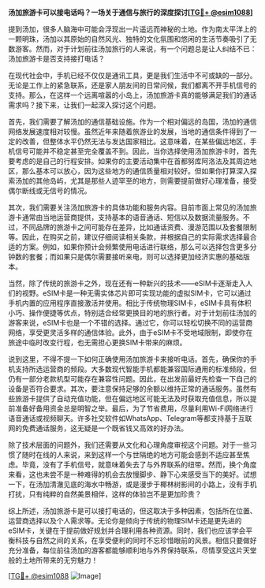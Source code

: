 **汤加旅游卡可以接电话吗？一场关于通信与旅行的深度探讨[[TG💪+ @esim1088](https://t.me/s/esim1088)]**

提到汤加，很多人脑海中可能会浮现出一片遥远而神秘的土地。作为南太平洋上的一颗明珠，汤加以其原始的自然风光、独特的文化氛围和悠闲的生活节奏吸引了无数游客。然而，对于计划前往汤加旅行的人来说，有一个问题总是让人纠结不已：汤加旅游卡是否支持接打电话？

在现代社会中，手机已经不仅仅是通讯工具，更是我们生活中不可或缺的一部分。无论是工作上的紧急联系，还是家人朋友间的日常问候，我们都离不开手机信号的支持。那么，在这样一个远离喧嚣的小岛上，汤加旅游卡真的能够满足我们的通话需求吗？接下来，让我们一起深入探讨这个问题。

首先，我们需要了解汤加的通信基础设施。作为一个相对偏远的岛国，汤加的通信网络发展速度相对较慢。虽然近年来随着旅游业的发展，当地的通信条件得到了一定的改善，但整体水平仍然无法与发达国家相比。这意味着，在某些偏远地区，手机信号可能并不稳定甚至完全覆盖不到。因此，当你选择使用汤加旅游卡时，首先要考虑的是自己的行程安排。如果你的主要活动集中在首都努库阿洛法及其周边地区，那么基本可以放心，因为这些地方的通信质量相对较好。但如果你打算深入探索汤加的其他岛屿，尤其是那些人迹罕至的地方，则需要提前做好心理准备，接受偶尔断线或无信号的情况。

其次，我们需要关注汤加旅游卡的具体功能和服务内容。目前市面上常见的汤加旅游卡通常由当地运营商提供，支持基本的语音通话、短信以及数据流量服务。不过，不同品牌的旅游卡之间可能存在差异，比如通话资费、漫游范围以及套餐限制等。因此，在购买之前，建议仔细阅读相关条款，并根据自己的实际需求选择最合适的方案。例如，如果你预计会频繁使用电话进行联络，那么可以选择包含更多分钟数的套餐；而如果只是偶尔需要接听来电，则可以选择更加经济实惠的基础版本。

当然，除了传统的旅游卡之外，现在还有一种新兴的技术——eSIM卡逐渐走入人们的视野。eSIM卡是一种无需实体芯片即可实现功能的虚拟SIM卡，它可以通过手机内置的应用程序直接激活并使用。相比于传统物理SIM卡，eSIM卡具有体积小巧、操作便捷等优点，特别适合经常更换目的地的旅行者。对于计划前往汤加的游客来说，eSIM卡也是一个不错的选择。通过它，你可以轻松切换不同的运营商网络，享受更灵活多样的通信体验。此外，由于eSIM卡不受地域限制，即使你在旅途中临时改变行程，也无需担心更换SIM卡带来的麻烦。

说到这里，不得不提一下如何正确使用汤加旅游卡来接听电话。首先，确保你的手机支持所选运营商的频段。大多数现代智能手机都能兼容国际通用的标准频段，但仍有一部分老款机型可能存在兼容性问题。因此，在出发前最好先检查一下自己的设备是否符合要求。其次，要注意保持足够的余额以维持正常的通话服务。虽然有些旅游卡提供了自动充值功能，但在偏远地区可能无法及时获取充值信息，所以提前准备好备用资金总是明智之举。最后，为了节省费用，尽量利用Wi-Fi网络进行语音通话或视频聊天。许多社交软件如WhatsApp、Telegram等都支持基于互联网的免费通话服务，这无疑是一个既省钱又高效的好办法。

除了技术层面的问题外，我们还需要从文化和心理角度审视这个问题。对于一些习惯了随时在线的人来说，来到这样一个与世隔绝的地方可能会感到不适应甚至焦虑。毕竟，没有了手机信号，就意味着失去了与外界联系的纽带。然而，换个角度来看，这也未尝不是一种难得的机会去放慢脚步、静下心来感受当下的美好。试想一下，在汤加清澈见底的海水中畅游，或是漫步于椰林树影间的小路上，没有手机打扰，只有纯粹的自然美景相伴，这样的体验岂不是更加珍贵？

综上所述，汤加旅游卡是可以接打电话的，但这取决于多种因素，包括所在位置、运营商选择以及个人需求等。无论你是倾向于传统的物理SIM卡还是更先进的eSIM卡，关键在于提前做好规划并合理利用各种资源。同时，我们也应该学会平衡科技与自然之间的关系，在享受便利的同时不忘珍惜眼前的风景。相信只要做好充分准备，每位前往汤加的游客都能够顺利地与外界保持联系，尽情享受这片天堂般的土地所带来的无穷魅力！

[[TG💪+ @esim1088](https://t.me/s/esim1088) ![Image](https://i.postimg.cc/4NQfJmqS/Snipaste-2025-05-13-00-14-12.png)]